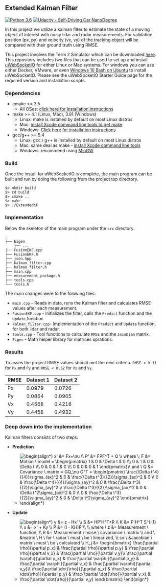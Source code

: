 ## Extended Kalman Filter
[![Python 3.6](https://img.shields.io/badge/python-3.6-blue.svg)](https://www.python.org/downloads/release/python-360/)
[![Udacity - Self-Driving Car NanoDegree](https://s3.amazonaws.com/udacity-sdc/github/shield-carnd.svg)](http://www.udacity.com/drive)

In this project we utilize a kalman filter to estimate the state of a moving object of interest with noisy lidar and radar measurements. For validation position (px, py) and velocity (vx, vy) of the tracking object will be compared with their ground truth using RMSE.

This project involves the Term 2 Simulator which can be downloaded [here](https://github.com/udacity/self-driving-car-sim/releases). This repository includes two files that can be used to set up and install [uWebSocketIO](https://github.com/uWebSockets/uWebSockets) for either Linux or Mac systems. For windows you can use either Docker, VMware, or even [Windows 10 Bash on Ubuntu](https://www.howtogeek.com/249966/how-to-install-and-use-the-linux-bash-shell-on-windows-10/) to install uWebSocketIO. Please see the uWebSocketIO Starter Guide page for the required version and installation scripts.

### Dependencies

* cmake >= 3.5
  * All OSes: [click here for installation instructions](https://cmake.org/install/)
* make >= 4.1 (Linux, Mac), 3.81 (Windows)
  * Linux: make is installed by default on most Linux distros
  * Mac: [install Xcode command line tools to get make](https://developer.apple.com/xcode/features/)
  * Windows: [Click here for installation instructions](http://gnuwin32.sourceforge.net/packages/make.htm)
* gcc/g++ >= 5.4
  * Linux: gcc / g++ is installed by default on most Linux distros
  * Mac: same deal as make - [install Xcode command line tools](https://developer.apple.com/xcode/features/)
  * Windows: recommend using [MinGW](http://www.mingw.org/)


### Build
Once the install for uWebSocketIO is complete, the main program can be built and run by doing the following from the project top directory.
```
$> mkdir build
$> cd build
$> cmake ..
$> make
$> ./ExtendedKF
```

### Implementation

Below the skeleton of the main program under the `src` directory.
```
.
├── Eigen
    ├── ...
├── FusionEKF.cpp
├── FusionEKF.h
├── json.hpp
├── kalman_filter.cpp
├── kalman_filter.h
├── main.cpp
├── measurement_package.h
├── tools.cpp
└── tools.h
```

The main changes were to the folowing files:

- `main.cpp` - Reads in data, runs the Kalman filter and calculates RMSE values after each measurement.
- `FusionEKF.cpp` - Initializes the filter, calls the `Predict` function and the `Update` function
- `kalman_filter.cpp`- Implementation of the `Predict` and `Update` function, for both lidar and radar.
- `tools.cpp` - Tool functions to calculate `RMSE` and the `Jacobian` matrix.
- `Eigen` - Math helper library for matrices oprations.

### Results

To asses the project RMSE values should met the next criteria. `RMSE < 0.11` for `Px` and `Py` and `RMSE < 0.52` for `Vx` and `Vy`.

| RMSE | Dataset 1 | Dataset 2 |
|------|-----------|-----------|
| Px  |  0.0979   |  0.0726    |
| Py  |  0.0864   |  0.0965    |
| Vx  |  0.4568   |  0.4216    |
| Vy  |  0.4458   |  0.4932    | 

### Deep down into the implementation

Kalman filters consists of two steps:
- **Prediction**
    - <img src="https://tex.s2cms.ru/svg/%0A%5Cbegin%7Balign*%7D%20%0Ax'%20%26%3D%20Fx%2B%5Cnu%20%5C%5C%0AP'%20%26%3D%20FPF%5ET%20%2B%20Q%20%5C%5C%0Awhere%20%5C%3B%20F%20%26%3D%20Motion%20%5C%20model%20%3D%20%0A%5Cbegin%7Bpmatrix%7D%201%20%26%200%20%26%20%5CDelta%20t%20%26%200%20%5C%5C%5C%200%20%26%201%20%26%200%20%26%20%5CDelta%20t%20%5C%5C%5C%200%20%26%200%20%26%201%20%26%200%20%5C%5C%5C%200%20%26%200%20%26%200%20%26%201%20%5Cend%7Bpmatrix%7D%5C%5C%0Aand%20%5C%20Q%20%26%3D%20Covariance%20%5C%20matrix%20%3D%20GQ_%5Cnu%20G%5ET%20%3D%20%5Cbegin%7Bpmatrix%7D%20%5Cfrac%7B%5CDelta%20t%5E4%7D%7B%7B4%7D%7D%5Csigma_%7Bax%7D%5E2%20%26%200%20%26%20%5Cfrac%7B%5CDelta%20t%5E3%7D%7B%7B2%7D%7D%5Csigma_%7Bax%7D%5E2%20%26%200%20%5C%5C%200%20%26%20%5Cfrac%7B%5CDelta%20t%5E4%7D%7B%7B4%7D%7D%5Csigma_%7Bay%7D%5E2%20%26%200%20%26%20%5Cfrac%7B%5CDelta%20t%5E3%7D%7B%7B2%7D%7D%5Csigma_%7Bay%7D%5E2%20%5C%5C%20%5Cfrac%7B%5CDelta%20t%5E3%7D%7B%7B2%7D%7D%5Csigma_%7Bax%7D%5E2%20%26%200%20%26%20%5CDelta%20t%5E2%5Csigma_%7Bax%7D%5E2%20%26%200%20%5C%5C%200%20%26%20%5Cfrac%7B%5CDelta%20t%5E3%7D%7B%7B2%7D%7D%5Csigma_%7Bay%7D%5E2%20%26%200%20%26%20%5CDelta%20t%5E2%5Csigma_%7Bay%7D%5E2%20%5Cend%7Bpmatrix%7D%0A%5Cend%7Balign*%7D%0A" alt="
\begin{align*} 
x' &amp;= Fx+\nu \\
P' &amp;= FPF^T + Q \\
where \; F &amp;= Motion \ model = 
\begin{pmatrix} 1 &amp; 0 &amp; \Delta t &amp; 0 \\\ 0 &amp; 1 &amp; 0 &amp; \Delta t \\\ 0 &amp; 0 &amp; 1 &amp; 0 \\\ 0 &amp; 0 &amp; 0 &amp; 1 \end{pmatrix}\\
and \ Q &amp;= Covariance \ matrix = GQ_\nu G^T = \begin{pmatrix} \frac{\Delta t^4}{{4}}\sigma_{ax}^2 &amp; 0 &amp; \frac{\Delta t^3}{{2}}\sigma_{ax}^2 &amp; 0 \\ 0 &amp; \frac{\Delta t^4}{{4}}\sigma_{ay}^2 &amp; 0 &amp; \frac{\Delta t^3}{{2}}\sigma_{ay}^2 \\ \frac{\Delta t^3}{{2}}\sigma_{ax}^2 &amp; 0 &amp; \Delta t^2\sigma_{ax}^2 &amp; 0 \\ 0 &amp; \frac{\Delta t^3}{{2}}\sigma_{ay}^2 &amp; 0 &amp; \Delta t^2\sigma_{ay}^2 \end{pmatrix}
\end{align*}
" />

- **Update**
    - <img src="https://tex.s2cms.ru/svg/%0A%5Cbegin%7Balign*%7D%20%0Ay%20%26%3D%20z%20-%20Hx'%20%5C%5C%0AS%20%26%3D%20HP'H%5ET%2BR%20%5C%5C%0AK%20%26%3D%20P'H%5ET%20S%5E%7B-1%7D%20%5C%5C%0Ax%20%26%3D%20x'%20%2B%20Ky%20%5C%5C%0AP%20%26%3D%20(I%20-%20KH)P'%5C%5C%20%5C%5C%0Awhere%20%5C%20z%20%26%3D%20Measurement%20%5C%20function%2C%20%5C%5C%0AR%20%26%3D%20Measurement%20%5C%20noise%20%5C%20covariance%20%5C%20matrix%20%5C%5C%0Aand%20%5C%20%26matrix%20%5C%20H%20%5C%20for%20%5C%20radar%20%5C%20must%20%5C%20be%20%5C%20linearized%2C%20%5C%5C%0Aso%20%5C%20%26Jacobian%20%5C%20matrix%20%5C%20must%20%5C%20be%20%5C%20calculated%20%5C%5C%0AH_j%20%26%3D%20%5Cbegin%7Bbmatrix%7D%20%5Cfrac%7B%5Cpartial%20%5Crho%7D%7B%5Cpartial%20p_x%7D%20%26%20%5Cfrac%7B%5Cpartial%20%5Crho%7D%7B%5Cpartial%20p_y%7D%20%26%20%5Cfrac%7B%5Cpartial%20%5Crho%7D%7B%5Cpartial%20v_x%7D%20%26%20%5Cfrac%7B%5Cpartial%20%5Crho%7D%7B%5Cpartial%20v_y%7D%5C%5C%20%5Cfrac%7B%5Cpartial%20%5Cvarphi%7D%7B%5Cpartial%20p_x%7D%20%26%20%5Cfrac%7B%5Cpartial%20%5Cvarphi%7D%7B%5Cpartial%20p_y%7D%20%26%20%5Cfrac%7B%5Cpartial%20%5Cvarphi%7D%7B%5Cpartial%20v_x%7D%20%26%20%5Cfrac%7B%5Cpartial%20%5Cvarphi%7D%7B%5Cpartial%20v_y%7D%5C%5C%20%5Cfrac%7B%5Cpartial%20%5Cdot%7B%5Crho%7D%7D%7B%5Cpartial%20p_x%7D%20%26%20%5Cfrac%7B%5Cpartial%20%5Cdot%7B%5Crho%7D%7D%7B%5Cpartial%20p_y%7D%20%26%20%5Cfrac%7B%5Cpartial%20%5Cdot%7B%5Crho%7D%7D%7B%5Cpartial%20v_x%7D%20%26%20%5Cfrac%7B%5Cpartial%20%5Cdot%7B%5Crho%7D%7D%7B%5Cpartial%20v_y%7D%20%5Cend%7Bbmatrix%7D%0A%5Cend%7Balign*%7D%0A" alt="
\begin{align*} 
y &amp;= z - Hx' \\
S &amp;= HP'H^T+R \\
K &amp;= P'H^T S^{-1} \\
x &amp;= x' + Ky \\
P &amp;= (I - KH)P'\\ \\
where \ z &amp;= Measurement \ function, \\
R &amp;= Measurement \ noise \ covariance \ matrix \\
and \ &amp;matrix \ H \ for \ radar \ must \ be \ linearized, \\
so \ &amp;Jacobian \ matrix \ must \ be \ calculated \\
H_j &amp;= \begin{bmatrix} \frac{\partial \rho}{\partial p_x} &amp; \frac{\partial \rho}{\partial p_y} &amp; \frac{\partial \rho}{\partial v_x} &amp; \frac{\partial \rho}{\partial v_y}\\ \frac{\partial \varphi}{\partial p_x} &amp; \frac{\partial \varphi}{\partial p_y} &amp; \frac{\partial \varphi}{\partial v_x} &amp; \frac{\partial \varphi}{\partial v_y}\\ \frac{\partial \dot{\rho}}{\partial p_x} &amp; \frac{\partial \dot{\rho}}{\partial p_y} &amp; \frac{\partial \dot{\rho}}{\partial v_x} &amp; \frac{\partial \dot{\rho}}{\partial v_y} \end{bmatrix}
\end{align*}
" />